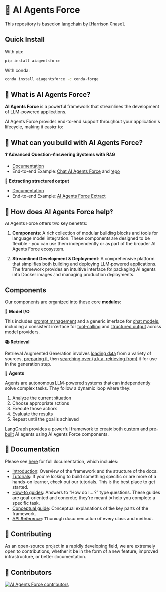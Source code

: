 # 🔗 AI Agents Force

This repository is based on [langchain](https://github.com/langchain-ai/langchain) by [Harrison Chase].

## Quick Install

With pip:

```bash
pip install aiagentsforce
```

With conda:

```bash
conda install aiagentsforce -c conda-forge
```

## 🤔 What is AI Agents Force?

**AI Agents Force** is a powerful framework that streamlines the development of LLM-powered applications.

AI Agents Force provides end-to-end support throughout your application's lifecycle, making it easier to:

## 🧱 What can you build with AI Agents Force?

**❓ Advanced Question-Answering Systems with RAG**

- [Documentation](https://docs.aiagentsforce.com/tutorials/rag/)
- End-to-end Example: [Chat AI Agents Force](https://chat.langchain.com) and [repo](https://github.com/AI-Agents-Force-SDK/chat-langchain)

**🧱 Extracting structured output**

- [Documentation](https://docs.aiagentsforce.com/tutorials/extraction/)
- End-to-end Example: [AI Agents Force Extract](https://github.com/AI-Agents-Force-SDK/langchain-extract/)


## 🚀 How does AI Agents Force help?

AI Agents Force offers two key benefits:

1. **Components**: A rich collection of modular building blocks and tools for language model integration. These components are designed to be flexible - you can use them independently or as part of the broader AI Agents Force ecosystem.

2. **Streamlined Development & Deployment**: A comprehensive platform that simplifies both building and deploying LLM-powered applications. The framework provides an intuitive interface for packaging AI agents into Docker images and managing production deployments.

## Components

Our components are organized into these core **modules**:

**📃 Model I/O**

This includes [prompt management](https://docs.aiagentsforce.com/concepts/prompt_templates/)
and a generic interface for [chat models](https://docs.aiagentsforce.com/concepts/chat_models/), including a consistent interface for [tool-calling](https://docs.aiagentsforce.com/concepts/tool_calling/) and [structured output](https://docs.aiagentsforce.com/concepts/structured_outputs/) across model providers.

**📚 Retrieval**

Retrieval Augmented Generation involves [loading data](https://docs.aiagentsforce.com/concepts/document_loaders/) from a variety of sources, [preparing it](https://docs.aiagentsforce.com/concepts/text_splitters/), then [searching over (a.k.a. retrieving from)](https://docs.aiagentsforce.com/concepts/retrievers/) it for use in the generation step.

**🤖 Agents**

Agents are autonomous LLM-powered systems that can independently solve complex tasks. They follow a dynamic loop where they:
1. Analyze the current situation
2. Choose appropriate actions
3. Execute those actions
4. Evaluate the results
5. Repeat until the goal is achieved

[LangGraph](https://langchain-ai.github.io/langgraph/) provides a powerful framework to create both [custom](https://langchain-ai.github.io/langgraph/tutorials/) and [pre-built](https://langchain-ai.github.io/langgraph/how-tos/create-react-agent/) AI agents using AI Agents Force components.

## 📖 Documentation

Please see [here](https://dev.aiagentsforce.com) for full documentation, which includes:

- [Introduction](https://docs.aiagentsforce.com/introduction/): Overview of the framework and the structure of the docs.
- [Tutorials](https://docs.aiagentsforce.com/tutorials/): If you're looking to build something specific or are more of a hands-on learner, check out our tutorials. This is the best place to get started.
- [How-to guides](https://docs.aiagentsforce.com/how_to/): Answers to “How do I….?” type questions. These guides are goal-oriented and concrete; they're meant to help you complete a specific task.
- [Conceptual guide](https://docs.aiagentsforce.com/concepts/): Conceptual explanations of the key parts of the framework.
- [API Reference](https://docs.aiagentsforce.com/api_reference/): Thorough documentation of every class and method.

## 💁 Contributing

As an open-source project in a rapidly developing field, we are extremely open to contributions, whether it be in the form of a new feature, improved infrastructure, or better documentation.

## 🌟 Contributors

[![AI Agents Force contributors](https://contrib.rocks/image?repo=AI-Agents-Force-SDK/aiagentsforce&max=2000)](https://github.com/AI-Agents-Force-SDK/aiagentsforce/graphs/contributors)
